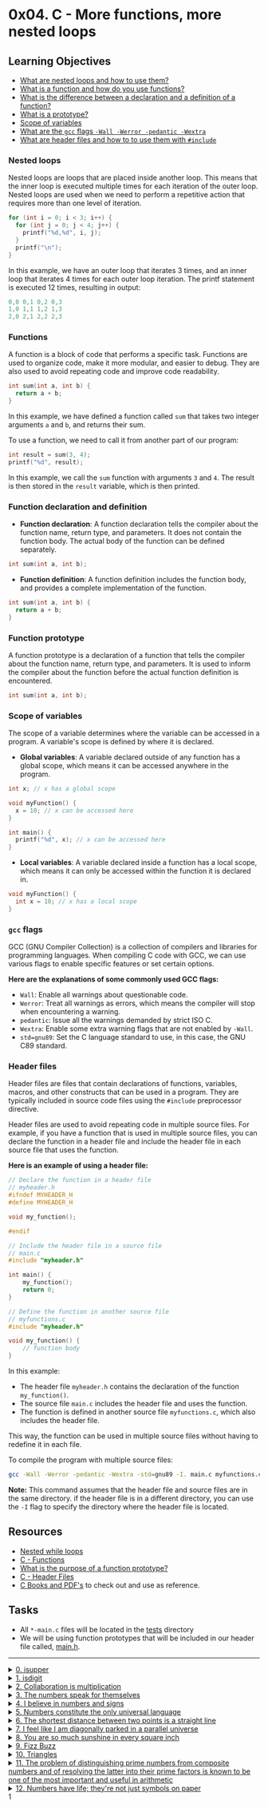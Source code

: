 # 0x04. C - More functions, more nested loops

## Learning Objectives
- [What are nested loops and how to use them?](#nested-loops)
- [What is a function and how do you use functions?](#functions)
- [What is the difference between a declaration and a definition of a function?](#function-declaration-and-definition)
- [What is a prototype?](#function-prototype)
- [Scope of variables](#scope-of-variables)
- [What are the `gcc` flags `-Wall -Werror -pedantic -Wextra`](#gcc-flags)
- [What are header files and how to to use them with `#include`](#header-files)


### Nested loops
Nested loops are loops that are placed inside another loop. This means that the inner loop is executed multiple times for each iteration of the outer loop. Nested loops are used when we need to perform a repetitive action that requires more than one level of iteration.
```c
for (int i = 0; i < 3; i++) {
  for (int j = 0; j < 4; j++) {
    printf("%d,%d", i, j);
  }
  printf("\n");
}
```
In this example, we have an outer loop that iterates 3 times, and an inner loop that iterates 4 times for each outer loop iteration. The printf statement is executed 12 times, resulting in output:
```c
0,0 0,1 0,2 0,3
1,0 1,1 1,2 1,3
2,0 2,1 2,2 2,3
```

### Functions
A function is a block of code that performs a specific task. Functions are used to organize code, make it more modular, and easier to debug. They are also used to avoid repeating code and improve code readability.
```c
int sum(int a, int b) {
  return a + b;
}
```
In this example, we have defined a function called `sum` that takes two integer arguments `a` and `b`, and returns their sum.

To use a function, we need to call it from another part of our program:
```c
int result = sum(3, 4);
printf("%d", result);
```
In this example, we call the `sum` function with arguments `3` and `4`. The result is then stored in the `result` variable, which is then printed.

### Function declaration and definition
- **Function declaration**:
A function declaration tells the compiler about the function name, return type, and parameters. It does not contain the function body.
The actual body of the function can be defined separately.
```c
int sum(int a, int b);
```
- **Function definition**: A function definition includes the function body, and provides a complete implementation of the function.
```c
int sum(int a, int b) {
  return a + b;
}
```
### Function prototype
A function prototype is a declaration of a function that tells the compiler about the function name, return type, and parameters. It is used to inform the compiler about the function before the actual function definition is encountered.
```c
int sum(int a, int b);
```
### Scope of variables
The scope of a variable determines where the variable can be accessed in a program. A variable's scope is defined by where it is declared.

- **Global variables**: A variable declared outside of any function has a global scope, which means it can be accessed anywhere in the program.

```c
int x; // x has a global scope

void myFunction() {
  x = 10; // x can be accessed here
}

int main() {
  printf("%d", x); // x can be accessed here
}
```

- **Local variables**: A variable declared inside a function has a local scope, which means it can only be accessed within the function it is declared in.
```c
void myFunction() {
  int x = 10; // x has a local scope
}
```

### `gcc` flags
GCC (GNU Compiler Collection) is a collection of compilers and libraries for programming languages. When compiling C code with GCC, we can use various flags to enable specific features or set certain options.

**Here are the explanations of some commonly used GCC flags:**

- `Wall`: Enable all warnings about questionable code.
- `Werror`: Treat all warnings as errors, which means the compiler will stop when encountering a warning.
- `pedantic`: Issue all the warnings demanded by strict ISO C.
- `Wextra`: Enable some extra warning flags that are not enabled by `-Wall`.
- `std=gnu89`: Set the C language standard to use, in this case, the GNU C89 standard.

### Header files
Header files are files that contain declarations of functions, variables, macros, and other constructs that can be used in a program. They are typically included in source code files using the `#include` preprocessor directive.

Header files are used to avoid repeating code in multiple source files. For example, if you have a function that is used in multiple source files, you can declare the function in a header file and include the header file in each source file that uses the function.

**Here is an example of using a header file:**
```c
// Declare the function in a header file
// myheader.h
#ifndef MYHEADER_H
#define MYHEADER_H

void my_function();

#endif

// Include the header file in a source file
// main.c
#include "myheader.h"

int main() {
    my_function();
    return 0;
}

// Define the function in another source file
// myfunctions.c
#include "myheader.h"

void my_function() {
    // function body
}
```
In this example: 
- The header file `myheader.h` contains the declaration of the function `my_function()`.
- The source file `main.c` includes the header file and uses the function.
- The function is defined in another source file `myfunctions.c`, which also includes the header file.

This way, the function can be used in multiple source files without having to redefine it in each file.

To compile the program with multiple source files:
```bash
gcc -Wall -Werror -pedantic -Wextra -std=gnu89 -I. main.c myfunctions.c -o my_program
```
**Note:** This command assumes that the header file and source files are in the same directory.
if the header file is in a different directory, you can use the `-I` flag to specify the directory where the header file is located.






## Resources

- [Nested while loops](https://www.youtube.com/watch?v=Z3iGeQ1gIss)                            
- [C - Functions](https://www.tutorialspoint.com/cprogramming/c_functions.htm)                 
- [What is the purpose of a function prototype?](https://www.geeksforgeeks.org/what-is-the-purpose-of-a-function-prototype/)
- [C - Header Files](https://www.tutorialspoint.com/cprogramming/c_header_files.htm)           
- [C Books and PDF's](../references) to check out and use as reference.

## Tasks

- All `*-main.c` files will be located in the [tests](./tests) directory
- We will be using function prototypes that will be included in our header file called, [main.h](./main.h).

---

<details>
<summary><a href="./0-isupper.c">0. isupper</a></summary><br>

<a href='https://postimages.org/' target='_blank'><img src='https://i.postimg.cc/MTRnHM0y/image.png' border='0' alt='image'/></a>

- Compile this way: `gcc -Wall -pedantic -Werror -Wextra -std=gnu89 main/0-main.c 0-isupper.c -o 0-isuper`

</details>

<details>
<summary><a href="./1-isdigit.c">1. isdigit</a></summary><br>

<a href='https://postimages.org/' target='_blank'><img src='https://i.postimg.cc/j55s6LRD/image.png' border='0' alt='image'/></a>

- Compile this way: `gcc -Wall -pedantic -Werror -Wextra -std=gnu89 main/1-main.c 1-isdigit.c -o 1-isdigit`

</details>

<details>
<summary><a href="./2-mul.c">2. Collaboration is multiplication</a></summary><br>

<a href='https://postimages.org/' target='_blank'><img src='https://i.postimg.cc/3xjgwqBL/image.png' border='0' alt='image'/></a>

- Compile this way: `gcc -Wall -pedantic -Werror -Wextra -std=gnu89 main/2-main.c 2-mul.c -o 2-mul`

</details>

<details>
<summary><a href="./3-print_numbers.c">3. The numbers speak for themselves</a></summary><br>

<a href='https://postimages.org/' target='_blank'><img src='https://i.postimg.cc/YS1KbZgB/image.png' border='0' alt='image'/></a>

- Compile this way: `gcc -Wall -pedantic -Werror -Wextra -std=gnu89 _putchar.c main/3-main.c 3-print_numbers.c -o 3-print_numbers`

</details>

<details>
<summary><a href="./4-print_most_numbers.c">4. I believe in numbers and signs</a></summary><br>

<a href='https://postimages.org/' target='_blank'><img src='https://i.postimg.cc/wvbd08zq/image.png' border='0' alt='image'/></a>

- Compile this way: `gcc -Wall -pedantic -Werror -Wextra -std=gnu89 _putchar.c main/4-main.c 4-print_most_numbers.c -o 4-print_most_numbers`

</details>

<details>
<summary><a href="./5-more_numbers.c">5. Numbers constitute the only universal language</a></summary><br>

<a href='https://postimages.org/' target='_blank'><img src='https://i.postimg.cc/7hk25mJN/image.png' border='0' alt='image'/></a>

- Compile this way: `gcc -Wall -pedantic -Werror -Wextra -std=gnu89 _putchar.c main/5-main.c 5-more_numbers.c -o 5-more_numbers`

</details>

<details>
<summary><a href="./6-print_line.c">6. The shortest distance between two points is a straight line</a></summary><br>

<a href='https://postimages.org/' target='_blank'><img src='https://i.postimg.cc/jjk5JvhG/image.png' border='0' alt='image'/></a>

- Compile this way: `gcc -Wall -pedantic -Werror -Wextra -std=gnu89 _putchar.c main/6-main.c 6-print_line.c -o 6-lines`

</details>

<details>
<summary><a href="./7-print_diagonal.c">7. I feel like I am diagonally parked in a parallel universe</a></summary><br>

<a href='https://postimages.org/' target='_blank'><img src='https://i.postimg.cc/BbyZjvcH/image.png' border='0' alt='image'/></a>

- Compile this way: `gcc -Wall -pedantic -Werror -Wextra -std=gnu89 _putchar.c main/7-main.c 7-print_diagonal.c -o 7-diagonals`

</details>

<details>
<summary><a href="./8-print_square.c">8. You are so much sunshine in every square inch</a></summary><br>

<a href='https://postimages.org/' target='_blank'><img src='https://i.postimg.cc/N0PZV7CC/image.png' border='0' alt='image'/></a>

- Below is the assembly code of the program with comments.

```asm
   <main>:       endbr64
   <main+4>:     push   rbp						; store base pointer addr on top of the stack
   <main+5>:     mov    rbp,rsp						; make the stack pntr addr to be the new base pntr addr
   <main+8>:     mov    edi,0x2						; moves 2 so as to be passed in the function
   <main+13>:    call   0x55555555519f <print_square>			; calls print_square function
   <main+18>:    mov    edi,0xa						; moves 10 so as to be passed in the function
   <main+23>:    call   0x55555555519f <print_square>			; calls print_square function
   <main+28>:    mov    edi,0x0						; moves 0 so as to be passed in the function
   <main+33>:    call   0x55555555519f <print_square>			; calls print_square function
   <main+38>:    mov    eax,0x0						; clears eax [rax]
   <main+43>:    pop    rbp						; get's back the address of the base pointer [rbp]
   <main+44>:    ret
   <print_square>:       endbr64
   <print_square+4>:     push   rbp					; store base pntr addr on top of the stack
   <print_square+5>:     mov    rbp,rsp					; make the stack pntr addr to be the new base pntr addr
   <print_square+8>:     sub    rsp,0x20				; allocate 20 bytes on the stack
   <print_square+12>:    mov    DWORD PTR [rbp-0x14],edi		; argument value being stored in the stack [rbp-ox14]
   <print_square+15>:    mov    DWORD PTR [rbp-0x8],0x1                 ; first loop, moves 0x1 to the stack [rbp-0x8]
   <print_square+22>:    jmp    0x5555555551e4 <print_square+69>	; jump to [1]
   <print_square+24>:    mov    DWORD PTR [rbp-0x4],0x1			; [2] second loop, moves 0x1 to the stack [rbp-0x4]
   <print_square+31>:    jmp    0x5555555551ce <print_square+47>	; jump to [3]
   <print_square+33>:    mov    edi,0x23				; [4] moves character '#' in hex 0x23 to edi arg1
   <print_square+38>:    call   0x555555555149 <_putchar>		; prints the character with _putchar function
   <print_square+43>:    add    DWORD PTR [rbp-0x4],0x1			; increament [rbp-0x4] by 1
   <print_square+47>:    mov    eax,DWORD PTR [rbp-0x4]			; [3] mov value stored at [rbp-0x4] to eax
   <print_square+50>:    cmp    eax,DWORD PTR [rbp-0x14]		; compare value at eax with value stored in [rbp-0x14]
   <print_square+53>:    jle    0x5555555551c0 <print_square+33>	; if less or equal jump to [4]
   <print_square+55>:    mov    edi,0xa					; moves character '\n' in hex 0xa to edi arg1
   <print_square+60>:    call   0x555555555149 <_putchar>		; prints the character with _putchar function
   <print_square+65>:    add    DWORD PTR [rbp-0x8],0x1			; increament [rbp-0x8] by 1
   <print_square+69>:    mov    eax,DWORD PTR [rbp-0x8]			; [1] mov value stored at [rbp-0x8] to eax
   <print_square+72>:    cmp    eax,DWORD PTR [rbp-0x14]		; compare value at eax with value in [rbp-0x14]
   <print_square+75>:    jle    0x5555555551b7 <print_square+24>	; if less or equal jump to [2]
   <print_square+77>:    nop						; nop sled
   <print_square+78>:    nop						; nop sled
   <print_square+79>:    leave						; leave function
   <print_square+80>:    ret						; return to main function
```

- Compile this way: `gcc -Wall -pedantic -Werror -Wextra -std=gnu89 _putchar.c main/8-main.c 8-print_square.c -o 8-squares`

</details>

<details>
<summary><a href="./9-fizz_buzz.c">9. Fizz Buzz</a></summary><br>

<a href='https://postimages.org/' target='_blank'><img src='https://i.postimg.cc/wv5WcXNG/image.png' border='0' alt='image'/></a>

- Compile this way: `gcc -Wall -pedantic -Werror -Wextra -std=gnu89 9-fizz_buzz.c -o 9-fizz_buzz`

</details>

<details>
<summary><a href="./10-print_triangle.c">10. Triangles</a></summary><br>

<a href='https://postimages.org/' target='_blank'><img src='https://i.postimg.cc/SQc0q30s/image.png' border='0' alt='image'/></a>
<a href='https://postimg.cc/QBsJxtBG' target='_blank'><img src='https://i.postimg.cc/8CfK4fN5/image.png' border='0' alt='image'/></a>

- Compile this way: `gcc -Wall -pedantic -Werror -Wextra -std=gnu89 _putchar.c main/10-main.c 10-print_triangle.c -o 10-triangles`

</details>

<details>
<summary><a href="./100-prime_factor.c">11. The problem of distinguishing prime numbers from composite numbers and of resolving the latter into their prime factors is known to be one of the most important and useful in arithmetic</a></summary><br>

<a href='https://postimages.org/' target='_blank'><img src='https://i.postimg.cc/0yLYxXWC/image.png' border='0' alt='image'/></a>

- Compile this way: `gcc -Wall -pedantic -Werror -Wextra -std=gnu89 100-prime_factor.c -o 100-prime_factor -lm`

</details>

<details>
<summary><a href="./101-print_number.c">12. Numbers have life; they're not just symbols on paper</a></summary><br>

<a href='https://postimages.org/' target='_blank'><img src='https://i.postimg.cc/kgKjrr4R/image.png' border='0' alt='image'/></a>

- Compile this way: `gcc -Wall -pedantic -Werror -Wextra -std=gnu89 _putchar.c main/101-main.c 101-print_number.c -o 101-print_numbers`

</details>
1

